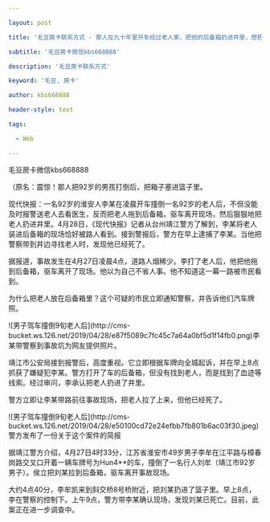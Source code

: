 ---
layout: post
title: '毛豆房卡联系方式 - 那人在九十年里开车经过老人家，把他的后备箱扔进井里，想把他杀死。'
subtitle: '毛豆房卡微信kbs668888'
description: '毛豆房卡联系方式'
keyword: '毛豆, 房卡'
author: kbs668888
header-style: text
tags:
  - Web
---
毛豆房卡微信kbs668888

（原名：震惊！那人把92岁的男孩打倒后，把箱子塞进篮子里。

现代快报：一名92岁的淮安人李某在凌晨开车撞倒一名92岁的老人后，不但没能及时报警送老人去看医生，反而把老人拖到后备箱，驱车离开现场，然后狠狠地把老人扔进井里。4月28日，《现代快报》记者从台州靖江警方了解到，李某将老人装进后备箱的现场恰好被路人看到。接到警报后，警方在早上逮捕了李某。当他把警察带到井边寻找老人时，发现他已经死了。

据报道，事故发生在4月27日凌晨4点，道路人烟稀少。李打了老人后，他把他拖到后备箱，驱车离开了现场。他以为自己不省人事。他不知道这一幕一路被市民看到。

为什么把老人放在后备箱里？这个可疑的市民立即通知警察，并告诉他们汽车牌照。

![男子驾车撞倒9旬老人后](http://cms-
bucket.ws.126.net/2019/04/28/e87f5089c7fc45c7a64a0bf5d1f14fb0.png)李某带警察到事故坑为网友提供照片。

靖江市公安局接到报警后，高度重视。它立即根据车牌向全城起诉，并在早上8点抓获了嫌疑犯李某。警方打开了车的后备箱，但没有找到老人，而是找到了血迹等线索。经过审问，李承认把老人扔进了井里。

警方立即让李某带路前往事故现场，把老人拉了上来，但他已经死了。

![男子驾车撞倒9旬老人后](http://cms-
bucket.ws.126.net/2019/04/28/e50100cd72e24efbb7fb801b6ac03f30.jpeg)警方发布了一份关于这个案件的简报

据靖江警方介绍，4月27日4时33分，江苏省淮安市49岁男子李牟在江平路与樟春岗路交叉口开着一辆车牌号为Hun4**的车，撞倒了一名行人刘牟（靖江市92岁男子）。侯立把刘某拉到后备箱，驱车离开事故现场。

大约4点40分，李牟凯来到斜交桥8号桥附近，把刘某扔进了篮子里。早上8点，李在警察的控制下。上午9点，警方带李某确认现场，发现刘某已死亡。目前，此案正在进一步调查中。

